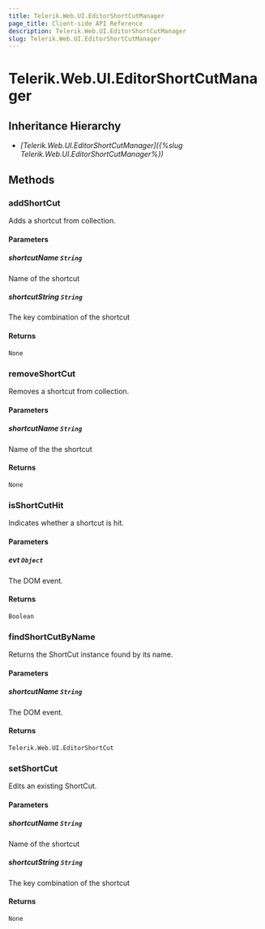 ```yaml
---
title: Telerik.Web.UI.EditorShortCutManager
page_title: Client-side API Reference
description: Telerik.Web.UI.EditorShortCutManager
slug: Telerik.Web.UI.EditorShortCutManager
---
```


# Telerik.Web.UI.EditorShortCutManager

## Inheritance Hierarchy

* *[Telerik.Web.UI.EditorShortCutManager]({%slug Telerik.Web.UI.EditorShortCutManager%})*

## Methods

### addShortCut

Adds a shortcut from collection.

#### Parameters

##### shortcutName `String`

Name of the shortcut

##### shortcutString `String`

The key combination of the shortcut

#### Returns

`None` 

### removeShortCut

Removes a shortcut from collection.

#### Parameters

##### shortcutName `String`

Name of the the shortcut

#### Returns

`None` 

### isShortCutHit

Indicates whether a shortcut is hit. 

#### Parameters

##### evt `Object`

The DOM event.

#### Returns

`Boolean` 

### findShortCutByName

Returns the ShortCut instance found by its name.  

#### Parameters

##### shortcutName `String`

The DOM event.

#### Returns

`Telerik.Web.UI.EditorShortCut` 

### setShortCut

Edits an existing ShortCut.  

#### Parameters

##### shortcutName `String`

Name of the shortcut

##### shortcutString `String`

The key combination of the shortcut

#### Returns

`None` 
